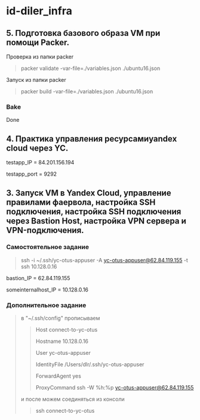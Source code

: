 # id-diler_infra

## 5. Подготовка базового образа VM при помощи Packer.
Проверка из папки packer
> packer validate -var-file=./variables.json ./ubuntu16.json

Запуск из папки packer
> packer build -var-file=./variables.json ./ubuntu16.json

### Bake
Done



## 4. Практика управления ресурсамиyandex cloud через YC.

testapp_IP = 84.201.156.194

testapp_port = 9292



## 3. Запуск VM в Yandex Cloud, управление правилами фаервола, настройка SSH подключения, настройка SSH подключения через Bastion Host, настройка VPN сервера и VPN-подключения.

### Самостоятельное задание
> ssh -i ~/.ssh/yc-otus-appuser -A yc-otus-appuser@62.84.119.155 -t ssh 10.128.0.16

bastion_IP = 62.84.119.155

someinternalhost_IP = 10.128.0.16

### Дополнительное задание
> в "~/.ssh/config" прописываем
> > Host connect-to-yc-otus
> >
> > Hostname 10.128.0.16
> >
> > User yc-otus-appuser
> >
> > IdentityFile /Users/dlr/.ssh/yc-otus-appuser
> >
> > ForwardAgent yes
> >
> > ProxyCommand ssh -W %h:%p yc-otus-appuser@62.84.119.155
>
>
> и после можем соединяться из консоли
> > ssh connect-to-yc-otus
